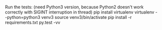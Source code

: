 Run the tests: (need Python3 version, because Python2 doesn't work correctly with SIGINT interruption in thread)
pip install virtualenv
virtualenv --python=python3 venv3 
source venv3/bin/activate
pip install -r requirements.txt
py.test -vv

